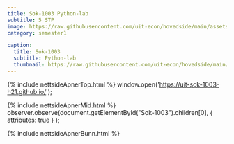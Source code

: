 ```yaml
---
title: Sok-1003 Python-lab
subtitle: 5 STP
image: https://raw.githubusercontent.com/uit-econ/hovedside/main/assets/img/Sok-1003.jpg
category: semester1

caption:
  title: Sok-1003
  subtitle: Python-lab
  thumbnail: https://raw.githubusercontent.com/uit-econ/hovedside/main/assets/img/Sok-1003.jpg
---
```

{% include nettsideApnerTop.html %}
window.open('https://uit-sok-1003-h21.github.io/');

{% include nettsideApnerMid.html %} 
observer.observe(document.getElementById("Sok-1003").children[0], { attributes: true } );

{% include nettsideApnerBunn.html %}



